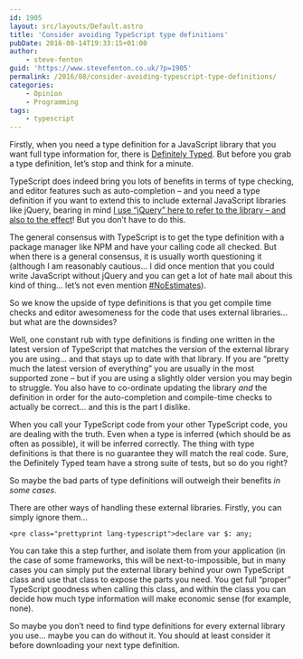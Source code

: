 ```yaml
---
id: 1905
layout: src/layouts/Default.astro
title: 'Consider avoiding TypeScript type definitions'
pubDate: 2016-08-14T19:33:15+01:00
author:
    - steve-fenton
guid: 'https://www.stevefenton.co.uk/?p=1905'
permalink: /2016/08/consider-avoiding-typescript-type-definitions/
categories:
    - Opinion
    - Programming
tags:
    - typescript
---
```


Firstly, when you need a type definition for a JavaScript library that you want full type information for, there is [Definitely Typed](https://github.com/DefinitelyTyped/DefinitelyTyped). But before you grab a type definition, let’s stop and think for a minute.

TypeScript does indeed bring you lots of benefits in terms of type checking, and editor features such as auto-completion – and you need a type definition if you want to extend this to include external JavaScript libraries like jQuery, bearing in mind [I use “jQuery” here to refer to the library – and also to the effect](https://www.stevefenton.co.uk/2013/06/the-novice-view-of-jquery/)! But you don’t have to do this.

The general consensus with TypeScript is to get the type definition with a package manager like NPM and have your calling code all checked. But when there is a general consensus, it is usually worth questioning it (although I am reasonably cautious… I did once mention that you could write JavaScript without jQuery and you can get a lot of hate mail about this kind of thing… let’s not even mention [\#NoEstimates](https://www.stevefenton.co.uk/tag/noestimates/)).

So we know the upside of type definitions is that you get compile time checks and editor awesomeness for the code that uses external libraries… but what are the downsides?

Well, one constant rub with type definitions is finding one written in the latest version of TypeScript that matches the version of the external library you are using… and that stays up to date with that library. If you are “pretty much the latest version of everything” you are usually in the most supported zone – but if you are using a slightly older version you may begin to struggle. You also have to co-ordinate updating the library *and* the definition in order for the auto-completion and compile-time checks to actually be correct… and this is the part I dislike.

When you call your TypeScript code from your other TypeScript code, you are dealing with the truth. Even when a type is inferred (which should be as often as possible), it will be inferred correctly. The thing with type definitions is that there is no guarantee they will match the real code. Sure, the Definitely Typed team have a strong suite of tests, but so do you right?

So maybe the bad parts of type definitions will outweigh their benefits *in some cases*.

There are other ways of handling these external libraries. Firstly, you can simply ignore them…

```
<pre class="prettyprint lang-typescript">declare var $: any;
```

You can take this a step further, and isolate them from your application (in the case of some frameworks, this will be next-to-impossible, but in many cases you can simply put the external library behind your own TypeScript class and use that class to expose the parts you need. You get full “proper” TypeScript goodness when calling this class, and within the class you can decide how much type information will make economic sense (for example, none).

So maybe you don’t need to find type definitions for every external library you use… maybe you can do without it. You should at least consider it before downloading your next type definition.